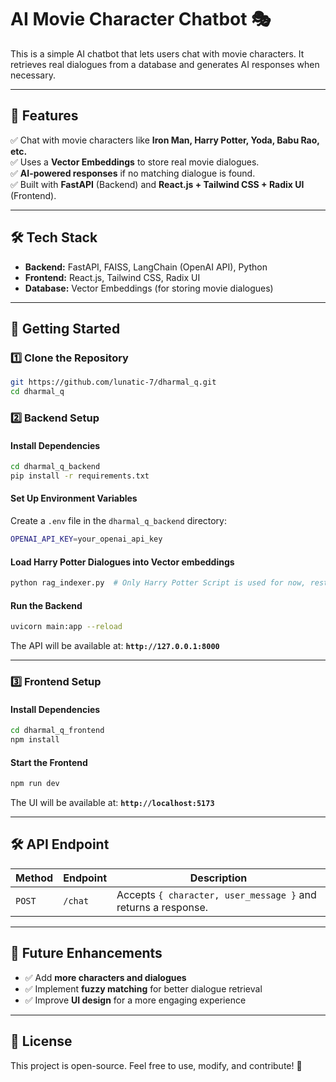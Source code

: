 # **AI Movie Character Chatbot 🎭**  

This is a simple AI chatbot that lets users chat with movie characters. It retrieves real dialogues from a database and generates AI responses when necessary.  

---

## **📌 Features**
✅ Chat with movie characters like **Iron Man, Harry Potter, Yoda, Babu Rao, etc.**  
✅ Uses a **Vector Embeddings** to store real movie dialogues.  
✅ **AI-powered responses** if no matching dialogue is found.  
✅ Built with **FastAPI** (Backend) and **React.js + Tailwind CSS + Radix UI** (Frontend).  

---

## **🛠️ Tech Stack**
- **Backend:** FastAPI, FAISS, LangChain (OpenAI API), Python  
- **Frontend:** React.js, Tailwind CSS, Radix UI  
- **Database:** Vector Embeddings (for storing movie dialogues)  

---

## **🚀 Getting Started**
### **1️⃣ Clone the Repository**
```sh
git https://github.com/lunatic-7/dharmal_q.git
cd dharmal_q
```

### **2️⃣ Backend Setup**
#### **Install Dependencies**
```sh
cd dharmal_q_backend
pip install -r requirements.txt
```
#### **Set Up Environment Variables**
Create a `.env` file in the `dharmal_q_backend` directory:
```sh
OPENAI_API_KEY=your_openai_api_key
```

#### **Load Harry Potter Dialogues into Vector embeddings**
```sh
python rag_indexer.py  # Only Harry Potter Script is used for now, rest of the charater responses are generated from propmt only
```

#### **Run the Backend**
```sh
uvicorn main:app --reload
```
The API will be available at: **`http://127.0.0.1:8000`**

---

### **3️⃣ Frontend Setup**
#### **Install Dependencies**
```sh
cd dharmal_q_frontend
npm install
```

#### **Start the Frontend**
```sh
npm run dev
```
The UI will be available at: **`http://localhost:5173`**

---

## **🛠 API Endpoint**
| Method | Endpoint  | Description |
|---------|----------|-------------|
| `POST` | `/chat` | Accepts `{ character, user_message }` and returns a response. |

---

## **📌 Future Enhancements**
- ✅ Add **more characters and dialogues**  
- ✅ Implement **fuzzy matching** for better dialogue retrieval  
- ✅ Improve **UI design** for a more engaging experience  

---

## **📜 License**
This project is open-source. Feel free to use, modify, and contribute! 🚀  
